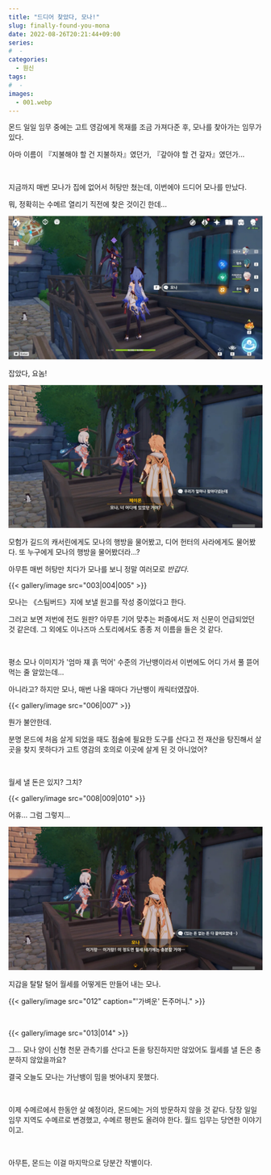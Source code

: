 ```yaml
---
title: "드디어 찾았다, 모나!"
slug: finally-found-you-mona
date: 2022-08-26T20:21:44+09:00
series:
#  - 
categories:
  - 원신
tags:
#  - 
images:
  - 001.webp
---
```


몬드 일일 임무 중에는 고트 영감에게 목재를 조금 가져다준 후, 모나를 찾아가는 임무가 있다.

아마 이름이 『지불해야 할 건 지불하자』였던가, 『갚아야 할 건 갚자』였던가...

&nbsp;

지금까지 매번 모나가 집에 없어서 허탕만 쳤는데, 이번에야 드디어 모나를 만났다.

뭐, 정확히는 수메르 열리기 직전에 찾은 것이긴 한데...

![](001.webp)

잡았다, 요놈!

![](002.webp)

모험가 길드의 캐서린에게도 모나의 행방을 물어봤고, 디어 헌터의 사라에게도 물어봤다. 또 누구에게 모나의 행방을 물어봤더라...?

아무튼 매번 허탕만 치다가 모나를 보니 정말 여러모로 *반갑다*.

{{< gallery/image src="003|004|005" >}}

모나는 《스팀버드》지에 보낼 원고를 작성 중이었다고 한다.

그러고 보면 저번에 전도 원판? 아무튼 기어 맞추는 퍼즐에서도 저 신문이 언급되었던 것 같은데. 그 외에도 이나즈마 스토리에서도 종종 저 이름을 들은 것 같다.

&nbsp;

평소 모나 이미지가 '엄마 쟤 흙 먹어' 수준의 가난뱅이라서 이번에도 어디 가서 풀 뜯어 먹는 줄 알았는데...

아니라고? 하지만 모나, 매번 나올 때마다 가난뱅이 캐릭터였잖아.

{{< gallery/image src="006|007" >}}

뭔가 불안한데.

분명 몬드에 처음 살게 되었을 때도 점술에 필요한 도구를 산다고 전 재산을 탕진해서 살 곳을 찾지 못하다가 고트 영감의 호의로 이곳에 살게 된 것 아니었어?

&nbsp;

월세 낼 돈은 있지? 그치?

{{< gallery/image src="008|009|010" >}}

어휴... 그럼 그렇지...

![](011.webp)

지갑을 탈탈 털어 월세를 어떻게든 만들어 내는 모나.

{{< gallery/image src="012" caption="'가벼운' 돈주머니." >}}

&nbsp;

{{< gallery/image src="013|014" >}}

그... 모나 양이 신형 천문 관측기를 산다고 돈을 탕진하지만 않았어도 월세를 낼 돈은 충분하지 않았을까요?

결국 오늘도 모나는 가난뱅이 밈을 벗어내지 못했다.

&nbsp;

이제 수메르에서 한동안 살 예정이라, 몬드에는 거의 방문하지 않을 것 같다. 당장 일일 임무 지역도 수메르로 변경했고, 수메르 평판도 올려야 한다. 월드 임무는 당연한 이야기이고.

&nbsp;

아무튼, 몬드는 이걸 마지막으로 당분간 작별이다.
